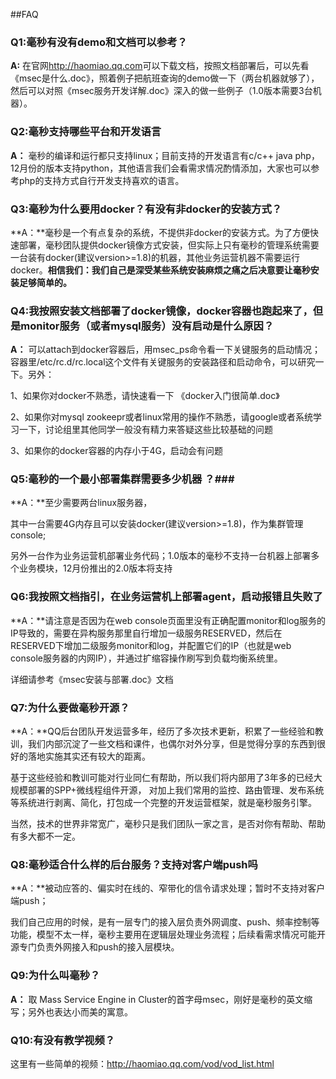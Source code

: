 ##FAQ

### Q1:毫秒有没有demo和文档可以参考？ ###

**A:** 在官网<http://haomiao.qq.com>可以下载文档，按照文档部署后，可以先看 《msec是什么.doc》，照着例子把航班查询的demo做一下（两台机器就够了），然后可以对照《msec服务开发详解.doc》深入的做一些例子（1.0版本需要3台机器）。

### Q2:毫秒支持哪些平台和开发语言 ###
**A：** 毫秒的编译和运行都只支持linux；目前支持的开发语言有c/c++ java php，12月份的版本支持python，其他语言我们会看需求情况酌情添加，大家也可以参考php的支持方式自行开发支持喜欢的语言。

### Q3:毫秒为什么要用docker？有没有非docker的安装方式？ ###
**A：**毫秒是一个有点复杂的系统，不提供非docker的安装方式。为了方便快速部署，毫秒团队提供docker镜像方式安装，但实际上只有毫秒的管理系统需要一台装有docker(建议version>=1.8)的机器，其他业务运营机器不需要运行docker。**相信我们：我们自己是深受某些系统安装麻烦之痛之后决意要让毫秒安装足够简单的。**

### Q4:我按照安装文档部署了docker镜像，docker容器也跑起来了，但是monitor服务（或者mysql服务）没有启动是什么原因？ ###
**A：** 可以attach到docker容器后，用msec_ps命令看一下关键服务的启动情况；容器里/etc/rc.d/rc.local这个文件有关键服务的安装路径和启动命令，可以研究一下。另外：

1、如果你对docker不熟悉，请快速看一下 《docker入门很简单.doc》

2、如果你对mysql zookeepr或者linux常用的操作不熟悉，请google或者系统学习一下，讨论组里其他同学一般没有精力来答疑这些比较基础的问题

3、如果你的docker容器的内存小于4G，启动会有问题

### Q5:毫秒的一个最小部署集群需要多少机器 ？###
**A：**至少需要两台linux服务器，

其中一台需要4G内存且可以安装docker(建议version>=1.8)，作为集群管理console;

另外一台作为业务运营机部署业务代码；1.0版本的毫秒不支持一台机器上部署多个业务模块，12月份推出的2.0版本将支持

### Q6:我按照文档指引，在业务运营机上部署agent，启动报错且失败了 ###
**A：**请注意是否因为在web console页面里没有正确配置monitor和log服务的IP导致的，需要在异构服务那里自行增加一级服务RESERVED，然后在RESERVED下增加二级服务monitor和log，并配置它们的IP（也就是web console服务器的内网IP），并通过扩缩容操作刷写到负载均衡系统里。

详细请参考《msec安装与部署.doc》文档

### Q7:为什么要做毫秒开源？ ###
**A：**QQ后台团队开发运营多年，经历了多次技术更新，积累了一些经验和教训，我们内部沉淀了一些文档和课件，也偶尔对外分享，但是觉得分享的东西到很好的落地实施其实还有较大的距离。

基于这些经验和教训可能对行业同仁有帮助，所以我们将内部用了3年多的已经大规模部署的SPP+微线程组件开源， 对加上我们常用的监控、路由管理、发布系统等系统进行剥离、简化，打包成一个完整的开发运营框架，就是毫秒服务引擎。

当然，技术的世界非常宽广，毫秒只是我们团队一家之言，是否对你有帮助、帮助有多大都不一定。

### Q8:毫秒适合什么样的后台服务？支持对客户端push吗 ###
**A：**被动应答的、偏实时在线的、窄带化的信令请求处理；暂时不支持对客户端push；

我们自己应用的时候，是有一层专门的接入层负责外网调度、push、频率控制等功能，模型不太一样，毫秒主要用在逻辑层处理业务流程；后续看需求情况可能开源专门负责外网接入和push的接入层模块。


### Q9:为什么叫毫秒？ ###
**A：** 取  Mass Service Engine in Cluster的首字母msec，刚好是毫秒的英文缩写；另外也表达小而美的寓意。

### Q10:有没有教学视频？ ###
这里有一些简单的视频：<http://haomiao.qq.com/vod/vod_list.html>

